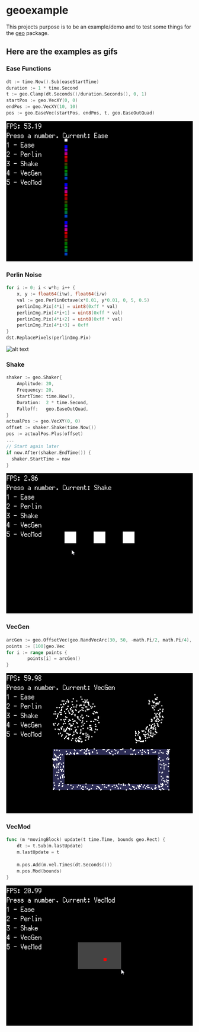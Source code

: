 # geoexample

This projects purpose is to be an example/demo and to test some things for the [geo](https://github.com/Bredgren/geo) package.

## Here are the examples as gifs

### Ease Functions
```go
dt := time.Now().Sub(easeStartTime)
duration := 1 * time.Second
t := geo.Clamp(dt.Seconds()/duration.Seconds(), 0, 1)
startPos := geo.VecXY(0, 0)
endPos := geo.VecXY(10, 10)
pos := geo.EaseVec(startPos, endPos, t, geo.EaseOutQuad)
```
![alt text](https://github.com/Bredgren/geoexample/blob/master/gif/ease.gif "Ease")

### Perlin Noise
```go
for i := 0; i < w*h; i++ {
	x, y := float64(i%w), float64(i/w)
	val := geo.PerlinOctave(x*0.01, y*0.01, 0, 5, 0.5)
	perlinImg.Pix[4*i] = uint8(0xff * val)
	perlinImg.Pix[4*i+1] = uint8(0xff * val)
	perlinImg.Pix[4*i+2] = uint8(0xff * val)
	perlinImg.Pix[4*i+3] = 0xff
}
dst.ReplacePixels(perlinImg.Pix)
```
![alt text](https://github.com/Bredgren/geoexample/blob/master/gif/perlin.gif "Perlin")

### Shake
```go
shaker := geo.Shaker{
	Amplitude: 20,
	Frequency: 20,
	StartTime: time.Now(),
	Duration:  2 * time.Second,
	Falloff:   geo.EaseOutQuad,
}
actualPos := geo.VecXY(0, 0)
offset := shaker.Shake(time.Now())
pos := actualPos.Plus(offset)
...
// Start again later
if now.After(shaker.EndTime()) {
  shaker.StartTime = now
}
```
![alt text](https://github.com/Bredgren/geoexample/blob/master/gif/shake.gif "Shake")

### VecGen
```go
arcGen := geo.OffsetVec(geo.RandVecArc(30, 50, -math.Pi/2, math.Pi/4), geo.StaticVec(geo.VecXY(220, 70)))
points := [100]geo.Vec
for i := range points {
		points[i] = arcGen()
}
```
![alt text](https://github.com/Bredgren/geoexample/blob/master/gif/vecgen.gif "VecGen")

### VecMod
```go
func (m *movingBlock) update(t time.Time, bounds geo.Rect) {
	dt := t.Sub(m.lastUpdate)
	m.lastUpdate = t

	m.pos.Add(m.vel.Times(dt.Seconds()))
	m.pos.Mod(bounds)
}
```
![alt text](https://github.com/Bredgren/geoexample/blob/master/gif/vecmod.gif "VecMod")
